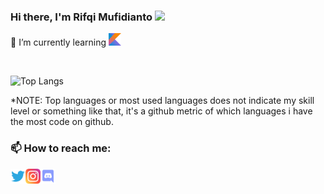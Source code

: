 ### Hi there, I'm Rifqi Mufidianto <img src="https://raw.githubusercontent.com/iampavangandhi/iampavangandhi/master/gifs/Hi.gif" width="30px"></h2>

🌱 I’m currently learning 
<code><img height="20" src="https://raw.githubusercontent.com/github/explore/80688e429a7d4ef2fca1e82350fe8e3517d3494d/topics/kotlin/kotlin.png"></code> 

<br />

![Top Langs](https://github-readme-stats.vercel.app/api/top-langs/?username=Mufiidz&layout=compact&theme=dark)

*NOTE: Top languages or most used languages does not indicate my skill level or something like that, it's a github metric of which languages i have the most code on github.
### 📫 How to reach me:
<a href="https://twitter.com/mufiiidz">
  <img align="left" alt="Mufidz | Twitter" width="24px" src="assets/twitter.svg" />
</a>
<a href="https://instagram.com/mufiidz">
  <img align="left" alt="Mufidz | Instagram" width="24px" src="assets/instagram.svg" />
</a>
<a href="https://discordapp.com/users/492185855167954945">
  <img align="left" alt="Mufidz Discord" width="24px" src="assets/discord.svg" />
</a>

<!--
**Mufiidz/Mufiidz** is a ✨ _special_ ✨ repository because its `README.md` (this file) appears on your GitHub profile.

Here are some ideas to get you started:

- 🔭 I’m currently working on ...
- 🌱 I’m currently learning ...
- 👯 I’m looking to collaborate on ...
- 🤔 I’m looking for help with ...
- 💬 Ask me about ...
- 📫 How to reach me: ...
- 😄 Pronouns: ...
- ⚡ Fun fact: ...
-->
